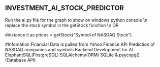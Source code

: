 ## INVESTMENT_AI_STOCK_PREDICTOR

Run the ai.py file for the graph to show on windows python console \n
replace the stock symbol in the getStock function \n
OR

#instance it as 
prices = getStock("Symbol of NASDAQ Stock")

#Infomation
Financial Data is pulled from Yahoo Finance API
Prediction of NASDAQ companies and symbols
Backend Development for AI
ElephantSQL(PostgreSQL)
SQLAlchemy(ORM)
SQLite & psycopg2 (Database API)
